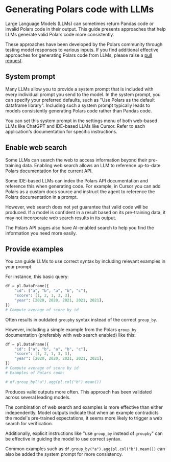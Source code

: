 # Generating Polars code with LLMs

Large Language Models (LLMs) can sometimes return Pandas code or invalid Polars code in their
output. This guide presents approaches that help LLMs generate valid Polars code more consistently.

These approaches have been developed by the Polars community through testing model responses to
various inputs. If you find additional effective approaches for generating Polars code from LLMs,
please raise a [pull request](https://github.com/pola-rs/polars/pulls).

## System prompt

Many LLMs allow you to provide a system prompt that is included with every individual prompt you
send to the model. In the system prompt, you can specify your preferred defaults, such as "Use
Polars as the default dataframe library". Including such a system prompt typically leads to models
consistently generating Polars code rather than Pandas code.

You can set this system prompt in the settings menu of both web-based LLMs like ChatGPT and
IDE-based LLMs like Cursor. Refer to each application's documentation for specific instructions.

## Enable web search

Some LLMs can search the web to access information beyond their pre-training data. Enabling web
search allows an LLM to reference up-to-date Polars documentation for the current API.

Some IDE-based LLMs can index the Polars API documentation and reference this when generating code.
For example, in Cursor you can add Polars as a custom docs source and instruct the agent to
reference the Polars documentation in a prompt.

However, web search does not yet guarantee that valid code will be produced. If a model is confident
in a result based on its pre-training data, it may not incorporate web search results in its output.

The Polars API pages also have AI-enabled search to help you find the information you need more
easily.

## Provide examples

You can guide LLMs to use correct syntax by including relevant examples in your prompt.

For instance, this basic query:

```python
df = pl.DataFrame({
    "id": ["a", "b", "a", "b", "c"],
    "score": [1, 2, 1, 3, 3],
    "year": [2020, 2020, 2021, 2021, 2021],
})
# Compute average of score by id
```

Often results in outdated `groupby` syntax instead of the correct `group_by`.

However, including a simple example from the Polars `group_by` documentation (preferably with web
search enabled) like this:

```python
df = pl.DataFrame({
    "id": ["a", "b", "a", "b", "c"],
    "score": [1, 2, 1, 3, 3],
    "year": [2020, 2020, 2021, 2021, 2021],
})
# Compute average of score by id
# Examples of Polars code:

# df.group_by("a").agg(pl.col("b").mean())
```

Produces valid outputs more often. This approach has been validated across several leading models.

The combination of web search and examples is more effective than either independently. Model
outputs indicate that when an example contradicts the model's pre-trained expectations, it seems
more likely to trigger a web search for verification.

Additionally, explicit instructions like "use `group_by` instead of `groupby`" can be effective in
guiding the model to use correct syntax.

Common examples such as `df.group_by("a").agg(pl.col("b").mean())` can also be added the system
prompt for more consistency.
